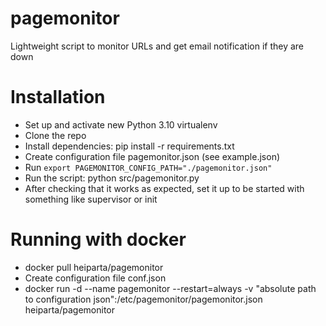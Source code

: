 pagemonitor
===========

Lightweight script to monitor URLs and get email notification if they are down

Installation
============
* Set up and activate new Python 3.10 virtualenv
* Clone the repo
* Install dependencies: pip install -r requirements.txt
* Create configuration file pagemonitor.json (see example.json)
* Run `export PAGEMONITOR_CONFIG_PATH="./pagemonitor.json"`
* Run the script: python src/pagemonitor.py
* After checking that it works as expected, set it up to be started with something like supervisor or init

Running with docker
===================
* docker pull heiparta/pagemonitor
* Create configuration file conf.json
* docker run -d --name pagemonitor --restart=always -v "absolute path to configuration json":/etc/pagemonitor/pagemonitor.json heiparta/pagemonitor
